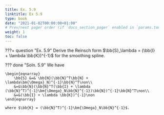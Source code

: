 ```yaml
---
title: Ex. 5.9
linktitle: Ex 5.9
type: book
date: "2021-01-02T00:00:00+01:00"
# Prev/next pager order (if `docs_section_pager` enabled in `params.toml`)
weight: 1
toc: false
---
```


???+ question "Ex. 5.9"
    Derive the Reinsch form $\bb{S}_\lambda = (\bb{I} + \lambda \bb{K})^{-1}$ for the smoothing spline.    

??? done "Soln. 5.9"
    We have 
	
    \begin{eqnarray}
	    \bb{S} &=& \bb{N}(\bb{N}^T\bb{N} + \lambda\bm{\Omega}_N)^{-1}\bb{N}^T\non\\
	    &=&\bb{N}(\bb{N}^T(\bb{I} + \lambda (\bb{N}^T)^{-1}\bm{\Omega}_N\bb{N}^{-1})\bb{N})^{-1}\bb{N}^T\non\\
	    &=&(\bb{I} + \lambda \bb{K})^{-1}\non
	\end{eqnarray}
	
    where $\bb{K} = (\bb{N}^T)^{-1}\bm{\Omega}_N\bb{N}^{-1}$.